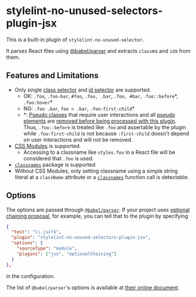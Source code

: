 # stylelint-no-unused-selectors-plugin-jsx

This is a built-in plugin of `stylelint-no-unused-selector`.

It parses React files using [@babel/parser](https://babeljs.io/docs/en/babel-parser) and extracts `class`es and `id`s from them.

## Features and Limitations

- Only single [class selector](https://developer.mozilla.org/en-US/docs/Web/CSS/Class_selectors) and [id selector](https://developer.mozilla.org/en-US/docs/Web/CSS/ID_selectors) are supported.
  - OK: `.foo`, `.foo-bar`, `#foo`, `.foo, .bar`, `.foo, #bar`, `.foo::before`\*, `.foo:hover`\*
  - NG: `.foo .bar`, `foo > .bar`, `.foo:first-child`\*
  - \*: [Pseudo classes](https://developer.mozilla.org/en-US/docs/Web/CSS/Pseudo-classes) that require user interactions and all [pseudo elements](https://developer.mozilla.org/en-US/docs/Web/CSS/Pseudo-elements) are [removed before being processed with this plugin](https://github.com/nodaguti/stylelint-no-unused-selectors/blob/master/src/utils/remove-unassertive-selector.ts). Thus, `.foo::before` is treated like `.foo` and assertable by the plugin while `.foo:first-child` is not because `:first-child` doesn't depend on user interactions and will not be removed.
- [CSS Modules](https://github.com/css-modules/css-modules) is supported.
  - Accessing to a classname like `styles.foo` in a React file will be considered that `.foo` is used.
- [`classnames`](https://github.com/JedWatson/classnames) package is supported.
- Without CSS Modules, only setting classname using a simple string literal at a `className` attribute or a [`classnames`](https://github.com/JedWatson/classnames) function call is detectable.

## Options

The options are passed through [`@babel/parser`](https://babeljs.io/docs/en/babel-parser). If your project uses [optional chaining proposal](https://github.com/tc39/proposal-optional-chaining), for example, you can tell that to the plugin by specifying

```json
{
  "test": "\\.jsx?$",
  "plugin": "stylelint-no-unused-selectors-plugin-jsx",
  "options": {
    "sourceType": "module",
    "plugins": ["jsx", "optionalChaining"]
  }
},
```

in the configuration.

The list of `@babel/parser`'s options is available at [their online document](https://babeljs.io/docs/en/babel-parser#options).
